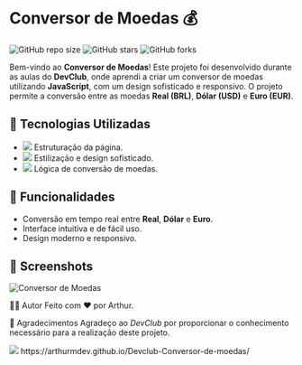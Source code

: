 # Conversor de Moedas 💰

![GitHub repo size](https://img.shields.io/github/repo-size/seu-usuario/conversor-moedas)
![GitHub stars](https://img.shields.io/github/stars/seu-usuario/conversor-moedas?style=social)
![GitHub forks](https://img.shields.io/github/forks/seu-usuario/conversor-moedas?style=social)

Bem-vindo ao **Conversor de Moedas**! Este projeto foi desenvolvido durante as aulas do **DevClub**, onde aprendi a criar um conversor de moedas utilizando **JavaScript**, com um design sofisticado e responsivo. O projeto permite a conversão entre as moedas **Real (BRL)**, **Dólar (USD)** e **Euro (EUR)**.

## 🚀 Tecnologias Utilizadas

- <img src="https://img.shields.io/badge/HTML5-E34F26?style=for-the-badge&logo=html5&logoColor=white"> Estruturação da página.
- <img src="https://img.shields.io/badge/CSS3-1572B6?style=for-the-badge&logo=css3&logoColor=white"> Estilização e design sofisticado.
- <img src="https://img.shields.io/badge/JavaScript-F7DF1E?style=for-the-badge&logo=javascript&logoColor=black"> Lógica de conversão de moedas.

## 🌟 Funcionalidades

- Conversão em tempo real entre **Real**, **Dólar** e **Euro**.
- Interface intuitiva e de fácil uso.
- Design moderno e responsivo.

## 📸 Screenshots

![Conversor de Moedas](screenshot-conversor.png)



👨‍💻 Autor
Feito com ❤️ por Arthur.

🙌 Agradecimentos
Agradeço ao *DevClub* por proporcionar o conhecimento necessário para a realização deste projeto.

  <img src="https://img.shields.io/badge/GitHub-100000?style=for-the-badge&logo=github&logoColor=white"> 
  https://arthurmdev.github.io/Devclub-Conversor-de-moedas/

